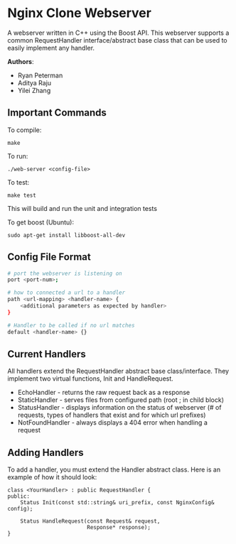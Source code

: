 # Nginx Clone Webserver
A webserver written in C++ using the Boost API. This webserver supports a common
RequestHandler interface/abstract base class that can be used to easily implement
any handler.

**Authors**:
* Ryan Peterman
* Aditya Raju
* Yilei Zhang

## Important Commands
To compile:

``` make ```

To run:

``` ./web-server <config-file> ```

To test:

``` make test ```

This will build and run the unit and integration tests

To get boost (Ubuntu):

``` sudo apt-get install libboost-all-dev ```

## Config File Format
``` bash
# port the webserver is listening on
port <port-num>;

# how to connected a url to a handler
path <url-mapping> <handler-name> {
    <additional parameters as expected by handler>
}

# Handler to be called if no url matches
default <handler-name> {}
```

## Current Handlers
All handlers extend the RequestHandler abstract base class/interface. They implement two virtual functions, Init and HandleRequest.

* EchoHandler - returns the raw request back as a response
* StaticHandler - serves files from configured path (root <absolute path from base dir>; in child block)
* StatusHandler - displays information on the status of webserver (# of requests, types of handlers that exist and for which url prefixes)
* NotFoundHandler - always displays a 404 error when handling a request

## Adding Handlers

To add a handler, you must extend the Handler abstract class. Here is an example of how it should look:

```
class <YourHandler> : public RequestHandler {
public:
    Status Init(const std::string& uri_prefix, const NginxConfig& config);

    Status HandleRequest(const Request& request,
                         Response* response);
}
```


